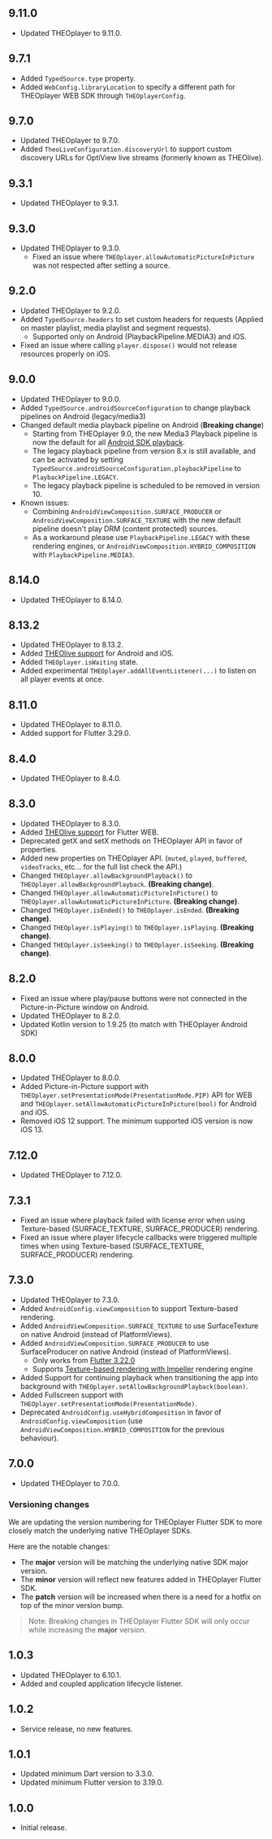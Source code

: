 ## 9.11.0

* Updated THEOplayer to 9.11.0.

## 9.7.1

* Added `TypedSource.type` property.
* Added `WebConfig.libraryLocation` to specify a different path for THEOplayer WEB SDK through `THEOplayerConfig`.

## 9.7.0

* Updated THEOplayer to 9.7.0.
* Added `TheoLiveConfiguration.discoveryUrl` to support custom discovery URLs for OptiView live streams (formerly known as THEOlive).

## 9.3.1

* Updated THEOplayer to 9.3.1.

## 9.3.0

* Updated THEOplayer to 9.3.0.
  - Fixed an issue where `THEOplayer.allowAutomaticPictureInPicture` was not respected after setting a source.

## 9.2.0

* Updated THEOplayer to 9.2.0.
* Added `TypedSource.headers` to set custom headers for requests (Applied on master playlist, media playlist and segment requests).
  - Supported only on Android (PlaybackPipeline.MEDIA3) and iOS.
* Fixed an issue where calling `player.dispose()` would not release resources properly on iOS.

## 9.0.0

* Updated THEOplayer to 9.0.0.
* Added `TypedSource.androidSourceConfiguration` to change playback pipelines on Android (legacy/media3)
* Changed default media playback pipeline on Android (**Breaking change**)
  - Starting from THEOplayer 9.0, the new Media3 Playback pipeline is now the default for all [Android SDK playback](https://www.theoplayer.com/docs/theoplayer/changelog/#-900-20250403).
  - The legacy playback pipeline from version 8.x is still available, and can be activated by setting `TypedSource.androidSourceConfiguration.playbackPipeline` to `PlaybackPipeline.LEGACY`.
  - The legacy playback pipeline is scheduled to be removed in version 10.
* Known issues:
  - Combining `AndroidViewComposition.SURFACE_PRODUCER` or `AndroidViewComposition.SURFACE_TEXTURE` with the new default pipeline doesn't play DRM (content protected) sources.
  - As a workaround please use `PlaybackPipeline.LEGACY` with these rendering engines, or `AndroidViewComposition.HYBRID_COMPOSITION` with `PlaybackPipeline.MEDIA3`.

## 8.14.0

* Updated THEOplayer to 8.14.0.

## 8.13.2

* Updated THEOplayer to 8.13.2.
* Added [THEOlive support](https://github.com/THEOplayer/flutter-theoplayer-sdk/blob/main/doc/theolive.md) for Android and iOS.
* Added `THEOplayer.isWaiting` state.
* Added experimental `THEOplayer.addAllEventListener(...)` to listen on all player events at once.

## 8.11.0

* Updated THEOplayer to 8.11.0.
* Added support for Flutter 3.29.0.

## 8.4.0

* Updated THEOplayer to 8.4.0.

## 8.3.0

* Updated THEOplayer to 8.3.0.
* Added [THEOlive support](https://github.com/THEOplayer/flutter-theoplayer-sdk/blob/main/doc/theolive.md) for Flutter WEB.
* Deprecated getX and setX methods on THEOplayer API in favor of properties.
* Added new properties on THEOplayer API. (`muted`, `played`, `buffered`, `videoTracks`, etc... for the full list check the API.)
* Changed `THEOplayer.allowBackgroundPlayback()` to `THEOplayer.allowBackgroundPlayback`. **(Breaking change)**.
* Changed `THEOplayer.allowAutomaticPictureInPicture()` to `THEOplayer.allowAutomaticPictureInPicture`. **(Breaking change)**.
* Changed `THEOplayer.isEnded()` to `THEOplayer.isEnded`. **(Breaking change)**.
* Changed `THEOplayer.isPlaying()` to `THEOplayer.isPlaying`. **(Breaking change)**.
* Changed `THEOplayer.isSeeking()` to `THEOplayer.isSeeking`. **(Breaking change)**.

## 8.2.0

* Fixed an issue where play/pause buttons were not connected in the Picture-in-Picture window on Android.
* Updated THEOplayer to 8.2.0.
* Updated Kotlin version to 1.9.25 (to match with THEOplayer Android SDK)

## 8.0.0

* Updated THEOplayer to 8.0.0.
* Added Picture-in-Picture support with `THEOplayer.setPresentationMode(PresentationMode.PIP)` API for WEB and `THEOplayer.setAllowAutomaticPictureInPicture(bool)` for Android and iOS.
* Removed iOS 12 support. The minimum supported iOS version is now iOS 13.

## 7.12.0

* Updated THEOplayer to 7.12.0.

## 7.3.1

* Fixed an issue where playback failed with license error when using Texture-based (SURFACE_TEXTURE, SURFACE_PRODUCER) rendering.
* Fixed an issue where player lifecycle callbacks were triggered multiple times when using Texture-based (SURFACE_TEXTURE, SURFACE_PRODUCER) rendering.

## 7.3.0

* Updated THEOplayer to 7.3.0.
* Added `AndroidConfig.viewComposition` to support Texture-based rendering.
* Added `AndroidViewComposition.SURFACE_TEXTURE` to use SurfaceTexture on native Android (instead of PlatformViews).
* Added `AndroidViewComposition.SURFACE_PRODUCER` to use SurfaceProducer on native Android (instead of PlatformViews).
    - Only works from [Flutter 3.22.0](https://docs.flutter.dev/release/breaking-changes/android-surface-plugins#timeline)
    - Supports [Texture-based rendering with Impeller](https://docs.flutter.dev/release/breaking-changes/android-surface-plugins#summary) rendering engine
* Added Support for continuing playback when transitioning the app into background with `THEOplayer.setAllowBackgroundPlayback(boolean)`.
* Added Fullscreen support with `THEOplayer.setPresentationMode(PresentationMode)`.
* Deprecated `AndroidConfig.useHybridComposition` in favor of `AndroidConfig.viewComposition` (use `AndroidViewComposition.HYBRID_COMPOSITION` for the previous behaviour).

## 7.0.0

* Updated THEOplayer to 7.0.0.

### Versioning changes
We are updating the version numbering for THEOplayer Flutter SDK to more closely match the underlying native THEOplayer SDKs.

Here are the notable changes:
- The **major** version will be matching the underlying native SDK major version.
- The **minor** version will reflect new features added in THEOplayer Flutter SDK.
- The **patch** version will be increased when there is a need for a hotfix on top of the minor version bump.

>Note: Breaking changes in THEOplayer Flutter SDK will only occur while increasing the **major** version.

## 1.0.3

* Updated THEOplayer to 6.10.1.
* Added and coupled application lifecycle listener.

## 1.0.2

* Service release, no new features.

## 1.0.1

* Updated minimum Dart version to 3.3.0.
* Updated minimum Flutter version to 3.19.0.

## 1.0.0

* Initial release.